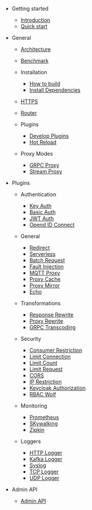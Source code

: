 - Getting started

  - [Introduction](./zh-cn/README.md)
  - [Quick start](./zh-cn/getting-started.md)

- General

  - [Architecture](./zh-cn/architecture-design.md)

  - [Benchmark](./zh-cn/benchmark.md)

  - Installation

     - [How to build](./zh-cn/how-to-build.md)
     - [Install Dependencies](./zh-cn/install-dependencies.md)

  - [HTTPS](./zh-cn/https.md)

  - [Router](./zh-cn/router-radixtree.md)

  - Plugins

    - [Develop Plugins](./zh-cn/plugin-develop.md)
    - [Hot Reload](./zh-cn/plugins.md)
    
  - Proxy Modes

    - [GRPC Proxy](./zh-cn/grpc-proxy.md)
    - [Stream Proxy](./zh-cn/stream-proxy.md)

- Plugins

  - Authentication

    - [Key Auth](./zh-cn/plugins/key-auth.md)
    - [Basic Auth](./zh-cn/plugins/basic-auth.md)
    - [JWT Auth](./zh-cn/plugins/jwt-auth.md)
    - [Opend ID Connect](./zh-cn/plugins/oauth.md)

  - General

    - [Redirect](./zh-cn/plugins/redirect.md)
    - [Serverless](./zh-cn/plugins/serverless.md)
    - [Batch Request](./zh-cn/plugins/batch-requests.md)
    - [Fault Injection](./zh-cn/plugins/fault-injection.md)
    - [MQTT Proxy](./zh-cn/plugins/mqtt-proxy.md)
    - [Proxy Cache](./zh-cn/plugins/proxy-cache.md)
    - [Proxy Mirror](./zh-cn/plugins/proxy-mirror.md)
    - [Echo](./zh-cn/plugins/echo.md)

  - Transformations

    - [Response Rewrite](./zh-cn/plugins/response-rewrite.md)
    - [Proxy Rewrite](./zh-cn/plugins/proxy-rewrite.md)
    - [GRPC Transcoding](./zh-cn/plugins/grpc-transcode.md)

  - Security

    -  [Consumer Restriction](./zh-cn/plugins/consumer-restriction.md)
    -  [Limit Connection](./zh-cn/plugins/limit-conn.md)
    -  [Limit Count](./zh-cn/plugins/limit-count.md)
    -  [Limit Request](./zh-cn/plugins/limit-req.md)
    -  [CORS](./zh-cn/plugins/cors.md)
    -  [IP Restriction](./zh-cn/plugins/ip-restriction.md)
    -  [Keycloak Authorization](./zh-cn/plugins/authz-keycloak.md)
    -  [RBAC Wolf](./zh-cn/plugins/wolf-rbac.md)

  - Monitoring
  
    - [Prometheus](./zh-cn/plugins/prometheus.md)
    - [SKywalking](./zh-cn/plugins/skywalking.md)
    - [Zipkin](./zh-cn/plugins/zipkin.md)

  - Loggers

    - [HTTP Logger](./zh-cn/plugins/http-logger.md)
    - [Kafka Logger](./zh-cn/plugins/kafka-logger.md)
    - [Syslog](./zh-cn/plugins/syslog.md)
    - [TCP Logger](./zh-cn/plugins/tcp-logger.md)
    - [UDP Logger](./zh-cn/plugins/udp-logger.md)

- Admin API

  - [Admin API](./zh-cn/admin-api.md)
